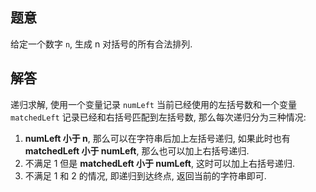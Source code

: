## 题意

给定一个数字 `n`, 生成 n 对括号的所有合法排列.

## 解答

递归求解, 使用一个变量记录 `numLeft` 当前已经使用的左括号数和一个变量 `matchedLeft` 记录已经和右括号匹配到左括号数, 那么每次递归分为三种情况:

1. **numLeft 小于 n**, 那么可以在字符串后加上左括号递归, 如果此时也有 **matchedLeft 小于 numLeft**, 那么也可以加上右括号递归.
2. 不满足 1 但是 **matchedLeft 小于 numLeft**, 这时可以加上右括号递归.
3. 不满足 1 和 2 的情况, 即递归到达终点, 返回当前的字符串即可.